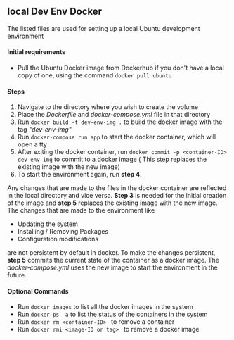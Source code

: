 ## local Dev Env Docker
The listed files are used for setting up a local Ubuntu development environment

#### Initial requirements
- Pull the Ubuntu Docker image from Dockerhub if you don't have a local copy of one, using the command ```docker pull ubuntu ```

#### Steps
 1. Navigate to the directory where you wish to create the volume
 2. Place the *Dockerfile* and *docker-compose.yml* file in that directory
 3. Run ``` docker build -t dev-env-img . ``` to build the docker image with the tag *"dev-env-img"*
 4. Run ``` docker-compose run app ``` to start the docker container, which will open a tty
 5. After exiting the docker container, run ``` docker commit -p <container-ID> dev-env-img ``` to commit to a docker image ( This step replaces the existing image with the new image)
 6. To start the environment again, run **step 4**. 

Any changes that are made to the files in the docker container are reflected in the local directory and vice versa. **Step 3** is needed for the initial creation of the image and **step 5** replaces the existing image with the new image. The changes that are made to the environment like
- Updating the system
- Installing / Removing Packages
- Configuration modifications

are not persistent by default in docker. To make the changes persistent, **step 5** commits the current state of the container as a docker image. The *docker-compose.yml* uses the new image to start the environment in the future.

#### Optional Commands
- Run ```docker images``` to list all the docker images in the system
- Run ```docker ps -a``` to list the status of the containers in the system
- Run ```docker rm <container-ID> ``` to remove a container
- Run ```docker rmi <image-ID or tag> ``` to remove a docker image